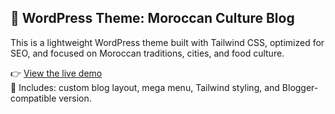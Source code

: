 ## 🧩 WordPress Theme: Moroccan Culture Blog

This is a lightweight WordPress theme built with Tailwind CSS, optimized for SEO, and focused on Moroccan traditions, cities, and food culture.

👉 [View the live demo](http://moroccan-culture.com/)  
📄 Includes: custom blog layout, mega menu, Tailwind styling, and Blogger-compatible version.
